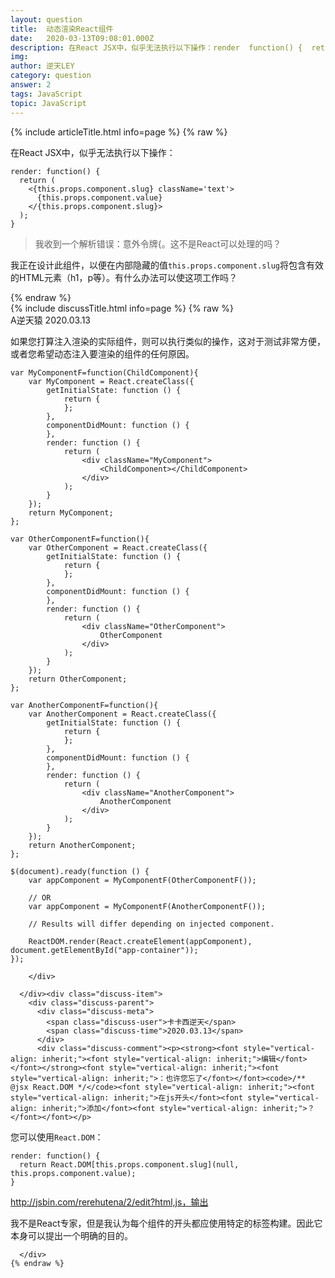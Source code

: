 ```yaml
---
layout: question
title:  动态渲染React组件
date:   2020-03-13T09:08:01.000Z
description: 在React JSX中，似乎无法执行以下操作：render  function() {  return (    <{this.props.c...
img: 
author: 逆天LEY
category: question
answer: 2
tags: JavaScript
topic: JavaScript
---
```

<div class="article-root">
  <div class="article">
    {% include articleTitle.html info=page %}
    {% raw %}
    <div class="article-content"><p><font style="vertical-align: inherit;"><font style="vertical-align: inherit;">在React JSX中，似乎无法执行以下操作：</font></font></p>

<p></p><div class="snippet" data-lang="js" data-hide="false" data-console="false" data-babel="false">
<div class="snippet-code">
<pre class="snippet-code-js lang-js prettyprint-override"><code>render: function() {<font></font>
  return (<font></font>
    &lt;{this.props.component.slug} className='text'&gt;<font></font>
      {this.props.component.value}<font></font>
    &lt;/{this.props.component.slug}&gt;<font></font>
  );<font></font>
}</code></pre>
</div>
</div>
<p></p>

<blockquote>
  <p><font style="vertical-align: inherit;"><font style="vertical-align: inherit;">我收到一个解析错误：意外令牌{。</font><font style="vertical-align: inherit;">这不是React可以处理的吗？</font></font></p>
</blockquote>

<p><font style="vertical-align: inherit;"><font style="vertical-align: inherit;">我正在设计此组件，以便在内部隐藏的值</font></font><code>this.props.component.slug</code><font style="vertical-align: inherit;"><font style="vertical-align: inherit;">将包含有效的HTML元素（h1，p等）。</font><font style="vertical-align: inherit;">有什么办法可以使这项工作吗？</font></font></p></div>
    {% endraw %}
  </div>

  <div class="discuss-wrapper">
    {% include discussTitle.html info=page %}
    {% raw %}
    <div class="discuss-item">
        <div class="discuss-parent">
          <div class="discuss-meta">
            <span class="discuss-user">A逆天猿</span>
            <span class="discuss-time">2020.03.13</span>
          </div>
          <div class="discuss-comment"><p><font style="vertical-align: inherit;"><font style="vertical-align: inherit;">如果您打算注入渲染的实际组件，则可以执行类似的操作，这对于测试非常方便，或者您希望动态注入要渲染的组件的任何原因。</font></font></p>

<pre><code>var MyComponentF=function(ChildComponent){<font></font>
    var MyComponent = React.createClass({<font></font>
        getInitialState: function () {<font></font>
            return {<font></font>
            };<font></font>
        },<font></font>
        componentDidMount: function () {<font></font>
        },<font></font>
        render: function () {<font></font>
            return (<font></font>
                &lt;div className="MyComponent"&gt;<font></font>
                    &lt;ChildComponent&gt;&lt;/ChildComponent&gt;<font></font>
                &lt;/div&gt;<font></font>
            );<font></font>
        }<font></font>
    });<font></font>
    return MyComponent;<font></font>
};<font></font>
<font></font>
var OtherComponentF=function(){<font></font>
    var OtherComponent = React.createClass({<font></font>
        getInitialState: function () {<font></font>
            return {<font></font>
            };<font></font>
        },<font></font>
        componentDidMount: function () {<font></font>
        },<font></font>
        render: function () {<font></font>
            return (<font></font>
                &lt;div className="OtherComponent"&gt;<font></font>
                    OtherComponent<font></font>
                &lt;/div&gt;<font></font>
            );<font></font>
        }<font></font>
    });<font></font>
    return OtherComponent;<font></font>
};<font></font>
<font></font>
var AnotherComponentF=function(){<font></font>
    var AnotherComponent = React.createClass({<font></font>
        getInitialState: function () {<font></font>
            return {<font></font>
            };<font></font>
        },<font></font>
        componentDidMount: function () {<font></font>
        },<font></font>
        render: function () {<font></font>
            return (<font></font>
                &lt;div className="AnotherComponent"&gt;<font></font>
                    AnotherComponent<font></font>
                &lt;/div&gt;<font></font>
            );<font></font>
        }<font></font>
    });<font></font>
    return AnotherComponent;<font></font>
};<font></font>
<font></font>
$(document).ready(function () {<font></font>
    var appComponent = MyComponentF(OtherComponentF());<font></font>
<font></font>
    // OR<font></font>
    var appComponent = MyComponentF(AnotherComponentF());<font></font>
<font></font>
    // Results will differ depending on injected component.<font></font>
<font></font>
    ReactDOM.render(React.createElement(appComponent), document.getElementById("app-container"));<font></font>
});<font></font>
</code></pre></div>
        </div>
        
      </div><div class="discuss-item">
        <div class="discuss-parent">
          <div class="discuss-meta">
            <span class="discuss-user">卡卡西逆天</span>
            <span class="discuss-time">2020.03.13</span>
          </div>
          <div class="discuss-comment"><p><strong><font style="vertical-align: inherit;"><font style="vertical-align: inherit;">编辑</font></font></strong><font style="vertical-align: inherit;"><font style="vertical-align: inherit;">：也许您忘了</font></font><code>/** @jsx React.DOM */</code><font style="vertical-align: inherit;"><font style="vertical-align: inherit;">在js开头</font><font style="vertical-align: inherit;">添加</font><font style="vertical-align: inherit;">？</font></font></p>

<p><font style="vertical-align: inherit;"><font style="vertical-align: inherit;">您可以使用</font></font><code>React.DOM</code><font style="vertical-align: inherit;"><font style="vertical-align: inherit;">：</font></font></p>

<pre><code>render: function() {<font></font>
  return React.DOM[this.props.component.slug](null, this.props.component.value);<font></font>
}<font></font>
</code></pre>

<p><a href="http://jsbin.com/rerehutena/2/edit?html,js,output" rel="nofollow"><font style="vertical-align: inherit;"><font style="vertical-align: inherit;">http://jsbin.com/rerehutena/2/edit?html,js，输出</font></font></a></p>

<p><font style="vertical-align: inherit;"><font style="vertical-align: inherit;">我不是React专家，但是我认为每个组件的开头都应使用特定的标签构建。</font><font style="vertical-align: inherit;">因此它本身可以提出一个明确的目的。</font></font></p></div>
        </div>
        
      </div>
    {% endraw %}
  </div>
<div>
